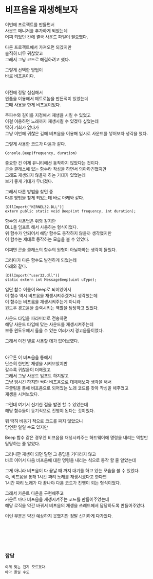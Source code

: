 # 비프음을 재생해보자

이번에 프로젝트를 만들면서  
사운드 매니저를 추가하게 되었는데  
어찌 되었던 간에 결국 사운드 파일이 필요했다.  

다른 프로젝트에서 가져오면 되겠지만  
솔직히 너무 귀찮았고  
그래서 그냥 코드로 해결하려고 했다.  

그렇게 선택한 방법이  
바로 비프음이다.  
</br>
</br>
이전에 정말 심심해서  
윈폼을 이용해서 메트로놈을 만든적이 있었는데  
그때 사용을 한게 비프음이었다.  

주파수와 길이를 지정해서 재생을 시킬 수 있었고  
이걸 이용하면 노래까지 재생시킬 수 있겠다 싶었는데  
딱히 기회가 없다가  
그냥 이번에 귀찮은 김에 비프음을 이용해 임시로 사운드를 넣어보자 생각을 했다.  

그렇게 사용한 코드가 다음과 같다.  

```
Console.Beep(frequency, duration)
```

중요한 건 이제 유니티에선 동작하지 않았다는 것이다.  
콘솔 클래스에 있는 함수라 작성을 하면서 의아하긴했지만  
그래도 재생되지 않을까 하는 기대가 있었는데  
보기 좋게 기대가 무너졌다.  

그래서 다른 방법을 찾던 중  
다른 방법을 찾게 되었는데 바로 아래와 같다.  

```
[DllImport("KERNEL32.DLL")]
extern public static void Beep(int frequency, int duration);
```

함수의 사용법은 위와 같지만  
DLL을 임포트 해서 사용하는 형식이었다.  
위 함수가 안되어서 해당 함수도 동작하지 않을까 생각했지만  
이 함수는 제대로 동작하는 모습을 볼 수 있었다.  

어쩌면 콘솔 클래스의 함수의 원형이 아닐까하는 생각이 들었다.  

그러다가 다른 함수도 발견하게 되었는데  
아래와 같다.  

```
[DllImport("user32.dll")]
static extern int MessageBeep(uint uType);
```

일단 함수 이름이 Beep로 되어있어서  
이 함수 역시 비프음을 재생시켜주겠거니 생각했는데  
이 함수는 비프음을 재생시켜주는게 아니라  
윈도우 경고음을 출력시키는 역할을 담당하고 있었다.  

사운드 타입을 파라미터로 전송하면  
해당 사운드 타입에 맞는 사운드를 재생시켜주는데  
보통 윈도우에서 들을 수 있는 여러가지 경고음들이었다.  

그래서 이건 별로 사용할 데가 없어보였다.  
</br>
</br>
아무튼 이 비프음을 통해서  
단순히 한번만 재생을 시켜보았지만  
갈수록 귀찮음이 더해졌고  
그래서 그냥 사운드 임포트 하지말고  
그냥 임시긴 하지만 싹다 비프음으로 대체해보자 생각을 해서  
구글링을 통해 비프음으로 되어있는 노래 코드를 찾아 작성을 해주었고  
재생을 시켜보았다.  

그런데 여기서 신기한 점을 발견 할 수 있었는데  
해당 함수들이 동기적으로 진행이 된다는 것이었다.  

뭐 딱히 비동기 적으로 코드를 짜지 않았으니  
당연한 일일 수도 있지만  

Beep 함수 같은 경우엔
비프음을 재생시켜주는 하드웨어에 명령을 내리는 역할만  
담당하는 줄 알았다.   

그러니깐 재생이 되던 말던 그 응답을 기다리지 않고  
바로 이어서 다음 비프음에 대한 명령을 내리는 식으로 동작 할 줄 알았는데  

그게 아니라 비프음이 다 끝날 때 까지 대기를 하고 있는 모습을 볼 수 있었다.  
즉, 비프음을 통해 1시간 짜리 노래를 재생시켰다고 한다면  
1시간 짜리 노래가 다 끝나야 다음 코드가 진행이 되는 형식이었다.  

그래서 카운트 다운을 구현해주고  
카운트 마다 비프음을 재생시켜주는 코드를 만들어주었는데  
해당 로직을 약간 바꿔서 비프음의 재생을 쓰레드에서 담당하도록 만들어주었다.  

이런 부분은 약간 예상하지 못했지만
정말 신기하게 다가왔다.  
</br>
</br>
</br>
</br>
</br>
### 잡담

```
이게 맞는 건지 모르겠다.
아마 틀릴 수도
```